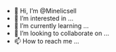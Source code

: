 - 👋 Hi, I’m @Minelicsell
- 👀 I’m interested in ...
- 🌱 I’m currently learning ...
- 💞️ I’m looking to collaborate on ...
- 📫 How to reach me ...

<!---
Minelicsell/Minelicsell is a ✨ special ✨ repository because its `README.md` (this file) appears on your GitHub profile.
You can click the Preview link to take a look at your changes.
--->

